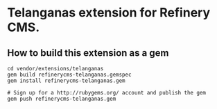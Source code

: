 # Telanganas extension for Refinery CMS.

## How to build this extension as a gem

    cd vendor/extensions/telanganas
    gem build refinerycms-telanganas.gemspec
    gem install refinerycms-telanganas.gem

    # Sign up for a http://rubygems.org/ account and publish the gem
    gem push refinerycms-telanganas.gem